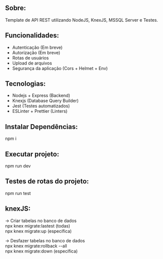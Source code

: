 ## Sobre:
Template de API REST utilizando NodeJS, KnexJS, MSSQL Server e Testes.

## Funcionalidades:
- Autenticação (Em breve)
- Autorização (Em breve)
- Rotas de usuários
- Upload de arquivos
- Segurança da aplicação (Cors + Helmet + Env)

## Tecnologias:
- Nodejs + Express (Backend)
- Knexjs (Database Query Builder)
- Jest (Testes automatizados)
- ESLinter + Prettier (Linters)

## Instalar Dependências:
npm i

## Executar projeto:
npm run dev

## Testes de rotas do projeto:
npm run test

## knexJS:
-> Criar tabelas no banco de dados  
npx knex migrate:lastest (todas)  
npx knex migrate:up <tabela> (específica)

-> Desfazer tabelas no banco de dados  
npx knex migrate:rollback --all  
npx knex migrate:down <tabela> (específica)
